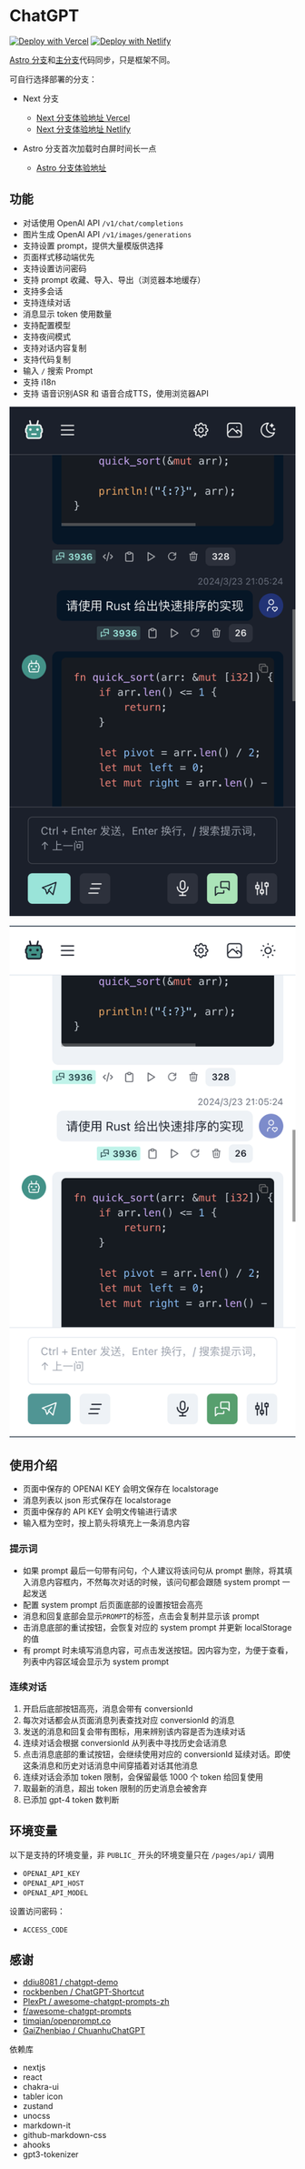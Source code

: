 # ChatGPT

[![Deploy with Vercel](https://vercel.com/button)](https://vercel.com/new/clone?repository-url=https://github.com/liuw5367/chatgpt-web) [![Deploy with Netlify](https://www.netlify.com/img/deploy/button.svg)](https://app.netlify.com/start/deploy?repository=https://github.com/liuw5367/chatgpt-web)

[Astro 分支](https://github.com/liuw5367/chatgpt-web/tree/astro)和[主分支](https://github.com/liuw5367/chatgpt-web)代码同步，只是框架不同。

可自行选择部署的分支：

- Next 分支

  - [Next 分支体验地址 Vercel](https://chatgpt-six-lilac.vercel.app)
  - [Next 分支体验地址 Netlify](https://chatgpt-light.netlify.app)

- Astro 分支首次加载时白屏时间长一点
  - [Astro 分支体验地址](https://chatgpt-astro.netlify.app)

## 功能

- 对话使用 OpenAI API `/v1/chat/completions`
- 图片生成 OpenAI API `/v1/images/generations`
- 支持设置 prompt，提供大量模版供选择
- 页面样式移动端优先
- 支持设置访问密码
- 支持 prompt 收藏、导入、导出（浏览器本地缓存）
- 支持多会话
- 支持连续对话
- 消息显示 token 使用数量
- 支持配置模型
- 支持夜间模式
- 支持对话内容复制
- 支持代码复制
- 输入 `/` 搜索 Prompt
- 支持 i18n
- 支持 语音识别ASR 和 语音合成TTS，使用浏览器API

![Dark](./screenshot-dark.png)

![Light](./screenshot-light.png)

## 使用介绍

- 页面中保存的 OPENAI KEY 会明文保存在 localstorage
- 消息列表以 json 形式保存在 localstorage
- 页面中保存的 API KEY 会明文传输进行请求
- 输入框为空时，按上箭头将填充上一条消息内容

### 提示词

- 如果 prompt 最后一句带有问句，个人建议将该问句从 prompt 删除，将其填入消息内容框内，不然每次对话的时候，该问句都会跟随 system prompt 一起发送
- 配置 system prompt 后页面底部的设置按钮会高亮
- 消息和回复底部会显示`PROMPT`的标签，点击会复制并显示该 prompt
- 击消息底部的重试按钮，会恢复对应的 system prompt 并更新 localStorage 的值
- 有 prompt 时未填写消息内容，可点击发送按钮。因内容为空，为便于查看，列表中内容区域会显示为 system prompt

### 连续对话

1. 开启后底部按钮高亮，消息会带有 conversionId
2. 每次对话都会从页面消息列表查找对应 conversionId 的消息
3. 发送的消息和回复会带有图标，用来辨别该内容是否为连续对话
4. 连续对话会根据 conversionId 从列表中寻找历史会话消息
5. 点击消息底部的重试按钮，会继续使用对应的 conversionId 延续对话。即使这条消息和历史对话消息中间穿插着对话其他消息
6. 连续对话会添加 token 限制，会保留最低 1000 个 token 给回复使用
7. 取最新的消息，超出 token 限制的历史消息会被舍弃
8. 已添加 gpt-4 token 数判断

## 环境变量

以下是支持的环境变量，非 `PUBLIC_` 开头的环境变量只在 `/pages/api/` 调用

- `OPENAI_API_KEY`
- `OPENAI_API_HOST`
- `OPENAI_API_MODEL`

设置访问密码：

- `ACCESS_CODE`

## 感谢

- [ddiu8081 / chatgpt-demo](https://github.com/ddiu8081/chatgpt-demo)
- [rockbenben / ChatGPT-Shortcut](https://github.com/rockbenben/ChatGPT-Shortcut)
- [PlexPt / awesome-chatgpt-prompts-zh](https://github.com/PlexPt/awesome-chatgpt-prompts-zh)
- [f/awesome-chatgpt-prompts](https://github.com/f/awesome-chatgpt-prompts)
- [timqian/openprompt.co](https://github.com/timqian/openprompt.co)
- [GaiZhenbiao / ChuanhuChatGPT](https://github.com/GaiZhenbiao/ChuanhuChatGPT)

依赖库

- nextjs
- react
- chakra-ui
- tabler icon
- zustand
- unocss
- markdown-it
- github-markdown-css
- ahooks
- gpt3-tokenizer
